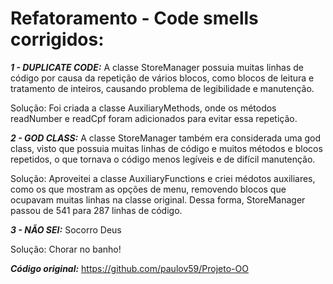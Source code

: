 # Refatoramento - Code smells corrigidos:

***1 - DUPLICATE CODE:*** A classe StoreManager possuia muitas linhas de código por causa da repetição de vários blocos, como blocos de leitura e tratamento de inteiros, causando problema de legibilidade e manutenção.

Solução: Foi criada a classe AuxiliaryMethods, onde os métodos readNumber e readCpf foram adicionados para evitar essa repetição.


***2 - GOD CLASS:*** A classe StoreManager também era considerada uma god class, visto que possuia muitas linhas de código e muitos métodos e blocos repetidos, o que tornava o código menos legíveis e de difícil manutenção.

Solução: Aproveitei a classe AuxiliaryFunctions e criei médotos auxiliares, como os que mostram as opções de menu, removendo blocos que ocupavam muitas linhas na classe original. Dessa forma, StoreManager passou de 541 para 287 linhas de código.


***3 - NÃO SEI:*** Socorro Deus

Solução: Chorar no banho!


***Código original:*** https://github.com/paulov59/Projeto-OO
